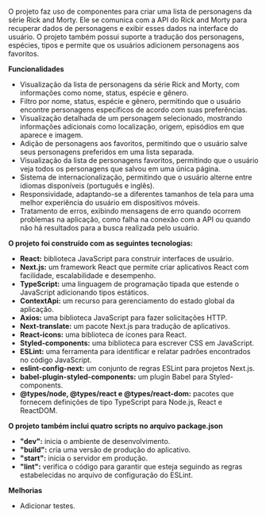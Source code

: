 O projeto faz uso de componentes para criar uma lista de personagens da série Rick and Morty. Ele se comunica com a API do Rick and Morty para recuperar dados de personagens e exibir esses dados na interface do usuário. O projeto também possui suporte a tradução dos personagens, espécies, tipos  e permite que os usuários adicionem personagens aos favoritos.

**Funcionalidades**

- Visualização da lista de personagens da série Rick and Morty, com informações como nome, status, espécie e gênero.
- Filtro por nome, status, espécie e gênero, permitindo que o usuário encontre personagens específicos de acordo com suas preferências.
- Visualização detalhada de um personagem selecionado, mostrando informações adicionais como localização, origem, episódios em que aparece e imagem.
- Adição de personagens aos favoritos, permitindo que o usuário salve seus personagens preferidos em uma lista separada.
- Visualização da lista de personagens favoritos, permitindo que o usuário veja todos os personagens que salvou em uma única página.
- Sistema de internacionalização, permitindo que o usuário alterne entre idiomas disponíveis (português e inglês).
- Responsividade, adaptando-se a diferentes tamanhos de tela para uma melhor experiência do usuário em dispositivos móveis.
- Tratamento de erros, exibindo mensagens de erro quando ocorrem problemas na aplicação, como falha na conexão com a API ou quando não há resultados para a busca realizada pelo usuário.

**O projeto  foi construído com as seguintes tecnologias:**

- **React:** biblioteca JavaScript para construir interfaces de usuário.
- **Next.js:** um framework React que permite criar aplicativos React com facilidade, escalabilidade e desempenho.
- **TypeScript:** uma linguagem de programação tipada que estende o JavaScript adicionando tipos estáticos.
- **ContextApi:** um recurso para gerenciamento do estado global da aplicação.
- **Axios:** uma biblioteca JavaScript para fazer solicitações HTTP.
- **Next-translate:** um pacote Next.js para tradução de aplicativos.
- **React-icons:** uma biblioteca de ícones para React.
- **Styled-components:** uma biblioteca para escrever CSS em JavaScript.
- **ESLint:** uma ferramenta para identificar e relatar padrões encontrados no código JavaScript.
- **eslint-config-next:** um conjunto de regras ESLint para projetos Next.js.
- **babel-plugin-styled-components:** um plugin Babel para Styled-components.
- **@types/node, @types/react e @types/react-dom:** pacotes que fornecem definições de tipo TypeScript para Node.js, React e ReactDOM.

**O projeto também inclui quatro scripts no arquivo package.json**

- **"dev":** inicia o ambiente de desenvolvimento.
- **"build":** cria uma versão de produção do aplicativo.
- **"start":** inicia o servidor em produção.
- **"lint":** verifica o código para garantir que esteja seguindo as regras estabelecidas no arquivo de configuração do ESLint.

**Melhorias**

- Adicionar testes.
